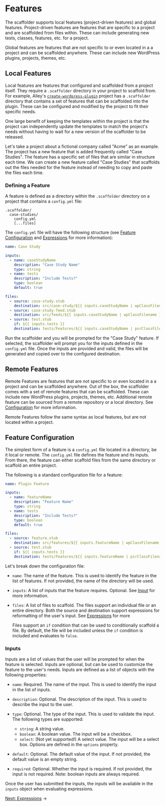 # Features

The scaffolder supports local features (project-driven features) and global features.
Project-driven features are features that are specific to a project and are
scaffolded from files within. These can include generating new tests, classes,
 features, etc. for a project.

Global features are features that are not specific to or even located in a a
project and can be scaffolded anywhere. These can include new WordPress plugins,
projects, themes, etc.

## Local Features

Local features are features that configured and scaffolded from a project
itself. They require a `.scaffolder` directory in your project to scaffold from.
For example, Alley's
[`create-wordpress-plugin`](https://github.com/alleyinteractive/create-wordpress-plugin/tree/feature/scaffolder/.scaffolder)
project has a `.scaffolder` directory that contains a set of features that can
be scaffolded into the plugin. These can be configured and modified by the
project to fit their specific needs.

One large benefit of keeping the templates within the project is that the
project can independently update the templates to match the project's needs
without having to wait for a new version of the scaffolder to be released.

Let's take a project about a fictional company called "Acme" as an example. The
project has a new feature that is added frequently called "Case Studies". The
feature has a specific set of files that are similar in structure each time. We
can create a new feature called "Case Studies" that scaffolds out the files
needed for the feature instead of needing to copy and paste the files each time.

### Defining a Feature

A feature is defined as a directory within the `.scaffolder` directory on a
project that contains a `config.yml` file:

    .scaffolder/
	  case-studies/
		config.yml
		[...files]

The `config.yml` file will have the following structure
(see [Feature Configuration](#feature-configuration) and
[Expressions](./expressions.md) for more information):

```yaml
name: Case Study

inputs:
  - name: caseStudyName
    description: "Case Study Name"
    type: string
  - name: tests
    description: "Include Tests?"
    type: boolean
    default: true

files:
  - source: case-study.stub
    destination: src/case-study/${{ inputs.caseStudyName | wpClassFilename }}
  - source: case-study-feed.stub
    destination: src/feeds/${{ inputs.caseStudyName | wpClassFilename }}.php
  - source: test.stub
    if: ${{ inputs.tests }}
    destination: tests/Features/${{ inputs.caseStudyName | psrClassFilename('', 'Test.php') }}
```

Run the scaffolder and you will be prompted for the "Case Study" feature. If
selected, the scaffolder will prompt you for the inputs defined in the
`config.yml` file. Once the inputs are provided and valid, the files will be
generated and copied over to the configured destination.

## Remote Features

Remote Features are features that are not specific to or even located in a a
project and can be scaffolded anywhere. Out of the box, the scaffolder comes
with a set of remote features that can be scaffolded. These can include new
WordPress plugins, projects, themes, etc. Additional remote feature can be
sourced from a remote repository or a local directory. See
[Configuration](./5-configuration.md) for more information.

Remote Features follow the same syntax as local features, but are not located
within a project.

## Feature Configuration

The simplest form of a feature is a `config.yml` file located in a directory, be
it local or remote. The `config.yml` file defines the feature and its inputs.
From there, the feature can either scaffold files from the same directory or
scaffold an entire project.

The following is a standard configuration file for a feature:

```yaml
name: Plugin Feature

inputs:
  - name: featureName
    description: "Feature Name"
    type: string
  - name: tests
    description: "Include Tests?"
    type: boolean
    default: true

files:
  - source: feature.stub
    destination: src/features/${{ inputs.featureName | wpClassFilename }}
  - source: test.stub
    if: ${{ inputs.tests }}
    destination: tests/Features/${{ inputs.featureName | psrClassFilename('', 'Test.php') }}
```

Let's break down the configuration file:

- `name`: The name of the feature. This is used to identify the feature in the
  list of features. If not provided, the name of the directory will be used.
- `inputs`: A list of inputs that the feature requires. Optional. See [Input](#input)
  for more information.
- `files`: A list of files to scaffold. The files support an individual file or
  an entire directory. Both the source and destination support expressions for
  reformatting of the user's input. See [Expressions](./expressions.md) for more

  Files support an `if` condition that can be used to conditionally scaffold a
  file. By default, the file will be included unless the `if` condition is
  included and evaluates to `false`.

### Inputs

Inputs are a list of values that the user will be prompted for when the feature
is selected. Inputs are optional, but can be used to customize the feature to
the user's needs. Inputs are defined as a list of objects with the following
properties:

- `name`: Required. The name of the input. This is used to identify the input in the list
  of inputs.
- `description`: Optional. The description of the input. This is used to describe the
  input to the user.
- `type`: Optional. The type of the input. This is used to validate the input. The
  following types are supported:

    - `string`: A string value.
    - `boolean`: A boolean value. The input will be a checkbox.
	- `select`: (Not yet supported!) A select value. The input will be a select
	box. Options are defined in the `options` property.

- `default`: Optional. The default value of the input. If not provided, the
  default value is an empty string.
- `required`: Optional. Whether the input is required. If not provided, the
  input is not required. Note: boolean inputs are always required.

Once the user has submitted the inputs, the inputs will be available in the
`inputs` object when evaluating expressions.

[Next: Expressions](./3-expressions.md) &rarr;
